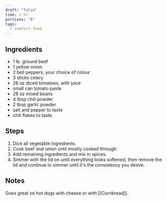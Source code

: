 ```yaml
---
draft: "false"
time: 2 hr
portions: "8"
tags:
  - comfort-food
---
```

## Ingredients
- 1 lb. ground beef
- 1 yellow onion
- 2 bell peppers, your choice of colour
- 3 sticks celery
- 28 oz diced tomatoes, with juice
- small can tomato paste
- 28 oz mixed beans
- 4 tbsp chili powder
- 2 tbsp garlic powder
- salt and pepper to taste
- chili flakes to taste
## Steps
1. Dice all vegetable ingredients.
2. Cook beef and onion until mostly cooked through.
3. Add remaining ingredients and mix in spices.
4. Simmer with the lid on until everything looks softened, then remove the lid and continue to simmer until it's the consistency you desire.
## Notes
Goes great on hot dogs with cheese or with [[Cornbread]].